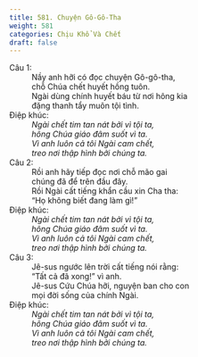 ```yaml
---
title: 581. Chuyện Gô-Gô-Tha
weight: 581
categories: Chịu Khổ Và Chết
draft: false
---
```

<dl><dt>Câu 1:</dt><dd data-verse="1">Nầy anh hỡi có đọc chuyện Gô-gô-tha, <br/>chỗ Chúa chết huyết hồng tuôn. <br/>Ngài dùng chính huyết báu từ nơi hông kia <br/>đặng thanh tẩy muôn tội tình. </dd><dt>Điệp khúc:</dt><dd data-chorus="1"><em>Ngài chết tim tan nát bởi vì tội ta, <br/>hông Chúa giáo đâm suốt vì ta. <br/>Vì anh luôn cả tôi Ngài cam chết, <br/>treo nơi thập hình bởi chúng ta. </em></dd><dt>Câu 2:</dt><dd data-verse="2">Rồi anh hãy tiếp đọc nơi chỗ mão gai <br/>chúng đã để trên đầu đây. <br/>Rồi Ngài cất tiếng khẩn cầu xin Cha tha: <br/>“Họ không biết đang làm gì!” </dd><dt>Điệp khúc:</dt><dd data-chorus="1"><em>Ngài chết tim tan nát bởi vì tội ta, <br/>hông Chúa giáo đâm suốt vì ta. <br/>Vì anh luôn cả tôi Ngài cam chết, <br/>treo nơi thập hình bởi chúng ta. </em></dd><dt>Câu 3:</dt><dd data-verse="3">Jê-sus ngước lên trời cất tiếng nói rằng: <br/>“Tất cả đã xong!” vì anh. <br/>Jê-sus Cứu Chúa hỡi, nguyện ban cho con <br/>mọi đời sống của chính Ngài. </dd><dt>Điệp khúc:</dt><dd data-chorus="1"><em>Ngài chết tim tan nát bởi vì tội ta, <br/>hông Chúa giáo đâm suốt vì ta. <br/>Vì anh luôn cả tôi Ngài cam chết, <br/>treo nơi thập hình bởi chúng ta. </em></dd></dl>
